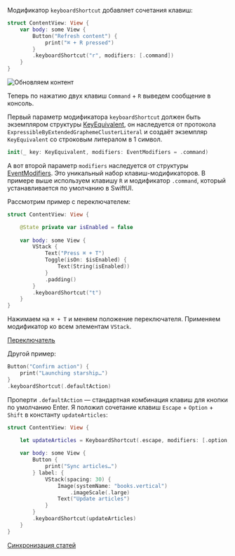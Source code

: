Модификатор `keyboardShortcut` добавляет сочетания клавиш:

```swift
struct ContentView: View {
    var body: some View {
        Button("Refresh content") {
            print("⌘ + R pressed")
        }
        .keyboardShortcut("r", modifiers: [.command])
    }
}
```

![Обновляем контент](https://cdn.sparrowcode.io/tutorials/keyboard-shortcut-swiftui/refresh_content.jpg)

Теперь по нажатию двух клавиш `Command` + `R` выведем сообщение в консоль.

Первый параметр модификатора `keyboardShortcut` должен быть экземпляром структуры [KeyEquivalent](https://developer.apple.com/documentation/swiftui/keyequivalent?changes=_5), он наследуется от протокола `ExpressibleByExtendedGraphemeClusterLiteral` и создаёт экземпляр `KeyEquivalent` со строковым литералом в 1 символ.

```swift
init(_ key: KeyEquivalent, modifiers: EventModifiers = .command)
```

А вот второй параметр `modifiers` наследуется от структуры [EventModifiers](https://developer.apple.com/documentation/swiftui/eventmodifiers?changes=_5). Это уникальный набор клавиш-модификаторов.
В примере выше используем клавишу `R` и модификатор `.command`, который устанавливается по умолчанию в SwiftUI.

Рассмотрим пример с переключателем:

```swift
struct ContentView: View {

    @State private var isEnabled = false
    
    var body: some View {
        VStack {
            Text("Press ⌘ + T")
            Toggle(isOn: $isEnabled) {
                Text(String(isEnabled))
            }
            .padding()
        }
        .keyboardShortcut("t")
    }
}
```

Нажимаем на `⌘ + T` и меняем положение переключателя. Применяем модификатор ко всем элементам `VStack`.

[Переключатель](https://cdn.sparrowcode.io/tutorials/keyboard-shortcut-swiftui/keyboard_shortcut_toggle.mov)

Другой пример:

```swift
Button("Confirm action") {
    print("Launching starship…")
}
.keyboardShortcut(.defaultAction)
```

Проперти `.defaultAction` — стандартная комбинация клавиш для кнопки по умолчанию Enter.
Я положил сочетание клавиш `Escape` + `Option` + `Shift` в константу `updateArticles`:

```swift
struct ContentView: View {

    let updateArticles = KeyboardShortcut(.escape, modifiers: [.option, .shift])
    
    var body: some View {
        Button { 
            print("Sync articles…")
        } label: { 
            VStack(spacing: 30) {
                Image(systemName: "books.vertical")
                    .imageScale(.large)
                Text("Update articles")
            }
        }
        .keyboardShortcut(updateArticles)
    }
}
```

[Синхронизация статей](https://cdn.sparrowcode.io/tutorials/keyboard-shortcut-swiftui/keyboard_sync_articles.mov)
